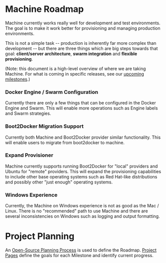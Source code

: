 # Machine Roadmap

Machine currently works really well for development and test environments. The
goal is to make it work better for provisioning and managing production
environments.

This is not a simple task -- production is inherently far more complex than
development -- but there are three things which are big steps towards that goal:
**client/server architecture**, **swarm integration** and **flexible
provisioning**.

(Note: this document is a high-level overview of where we are taking Machine.
For what is coming in specific releases, see our [upcoming
milestones](https://github.com/docker/machine/milestones).)

### Docker Engine / Swarm Configuration

Currently there are only a few things that can be configured in the Docker Engine and Swarm.  This will enable more operations such as Engine labels and Swarm strategies.

### Boot2Docker Migration Support

Currently both Machine and Boot2Docker provider similar functionality.  This will enable users to migrate from boot2docker to machine.

### Expand Provisioner

Machine currently supports running Boot2Docker for "local" providers and Ubuntu for "remote" providers.  This will expand the provisioning capabilities to include other base operating systems such as Red Hat-like distributions and possibly other "just enough" operating systems.

### Windows Experience

Currently, the Machine on Windows experience is not as good as the Mac / Linux.  There is no "recommended" path to use Machine and there are several inconsistencies on Windows such as logging and output formatting.

# Project Planning

An [Open-Source Planning Process](https://github.com/docker/machine/wiki/Open-Source-Planning-Process) is used to define the Roadmap. [Project Pages](https://github.com/docker/machine/wiki) define the goals for each Milestone and identify current progress.

